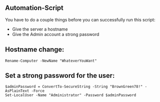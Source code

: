 ﻿## Automation-Script

You have to do a couple things before you can successfully run this script:

- Give the server a hostname
- Give the Admin account a strong password

## Hostname change:

```
Rename-Computer -NewName "WhateverYouWant"
```

## Set a strong password for the user:

```
$adminPassword = ConvertTo-SecureString -String "BrownGreen78!" -AsPlainText -Force
Set-LocalUser -Name "Administrator" -Password $adminPassword
```
